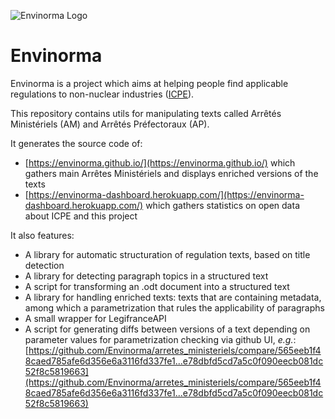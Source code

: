 ![Envinorma Logo](https://raw.githubusercontent.com/Envinorma/envinorma.github.io/main/favicon.ico)

# Envinorma

Envinorma is a project which aims at helping people find applicable regulations to non-nuclear industries ([ICPE](https://fr.wikipedia.org/wiki/Installation_class%C3%A9e_pour_la_protection_de_l'environnement)).

This repository contains utils for manipulating texts called Arrêtés Ministériels (AM) and Arrêtés Préfectoraux (AP).

It generates the source code of:

- [https://envinorma.github.io/](https://envinorma.github.io/) which gathers main Arrêtes Ministériels and displays enriched versions of the texts
- [https://envinorma-dashboard.herokuapp.com/](https://envinorma-dashboard.herokuapp.com/) which gathers statistics on open data about ICPE and this project

It also features:

- A library for automatic structuration of regulation texts, based on title detection
- A library for detecting paragraph topics in a structured text
- A script for transforming an .odt document into a structured text
- A library for handling enriched texts: texts that are containing metadata, among which a parametrization that rules the applicability of paragraphs
- A small wrapper for LegifranceAPI
- A script for generating diffs between versions of a text depending on parameter values for parametrization checking via github UI, _e.g._: [https://github.com/Envinorma/arretes_ministeriels/compare/565eeb1f48caed785afe6d356e6a3116fd337fe1...e78dbfd5cd7a5c0f090eecb081dc52f8c5819663](https://github.com/Envinorma/arretes_ministeriels/compare/565eeb1f48caed785afe6d356e6a3116fd337fe1...e78dbfd5cd7a5c0f090eecb081dc52f8c5819663)
